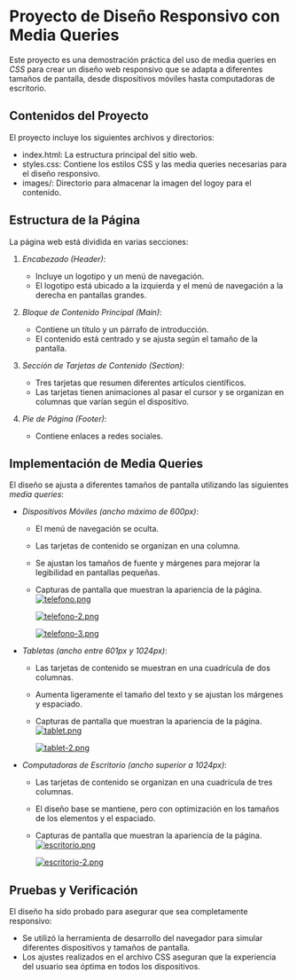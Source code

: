 # Proyecto de Diseño Responsivo con Media Queries

Este proyecto es una demostración práctica del uso de media queries en *CSS* para crear un diseño web responsivo que se adapta a diferentes tamaños de pantalla, desde dispositivos móviles hasta computadoras de escritorio.

## Contenidos del Proyecto

El proyecto incluye los siguientes archivos y directorios:

- index.html: La estructura principal del sitio web.
- styles.css: Contiene los estilos CSS y las media queries necesarias para el diseño responsivo.
- images/: Directorio para almacenar la imagen del logoy para el contenido.

## Estructura de la Página

La página web está dividida en varias secciones:

1. *Encabezado (Header)*:
   - Incluye un logotipo y un menú de navegación.
   - El logotipo está ubicado a la izquierda y el menú de navegación a la derecha en pantallas grandes.

2. *Bloque de Contenido Principal (Main)*:
   - Contiene un título y un párrafo de introducción.
   - El contenido está centrado y se ajusta según el tamaño de la pantalla.

3. *Sección de Tarjetas de Contenido (Section)*:
   - Tres tarjetas que resumen diferentes artículos científicos.
   - Las tarjetas tienen animaciones al pasar el cursor y se organizan en columnas que varían según el dispositivo.

4. *Pie de Página (Footer)*:
   - Contiene enlaces a redes sociales.

## Implementación de Media Queries

El diseño se ajusta a diferentes tamaños de pantalla utilizando las siguientes *media queries*:

- *Dispositivos Móviles (ancho máximo de 600px)*:
  - El menú de navegación se oculta.
  - Las tarjetas de contenido se organizan en una columna.
  - Se ajustan los tamaños de fuente y márgenes para mejorar la legibilidad en pantallas pequeñas.
    
  - Capturas de pantalla que muestran la apariencia de la página.
    [![telefono.png](https://i.postimg.cc/0yGTq9V2/telefono.png)](https://postimg.cc/RWFs7xrj)
    
    [![telefono-2.png](https://i.postimg.cc/DZNDc0w5/telefono-2.png)](https://postimg.cc/8Jhtp1Wr)
    
    [![telefono-3.png](https://i.postimg.cc/R0X2NXrk/telefono-3.png)](https://postimg.cc/HJ86N0kz)
 
- *Tabletas (ancho entre 601px y 1024px)*:
  - Las tarjetas de contenido se muestran en una cuadrícula de dos columnas.
  - Aumenta ligeramente el tamaño del texto y se ajustan los márgenes y espaciado.
    
  - Capturas de pantalla que muestran la apariencia de la página.
    [![tablet.png](https://i.postimg.cc/gj67tpwp/tablet.png)](https://postimg.cc/V0m453BZ)
    
    [![tablet-2.png](https://i.postimg.cc/nhfy5XYP/tablet-2.png)](https://postimg.cc/Xpx1B7Pf)

- *Computadoras de Escritorio (ancho superior a 1024px)*:
  - Las tarjetas de contenido se organizan en una cuadrícula de tres columnas.
  - El diseño base se mantiene, pero con optimización en los tamaños de los elementos y el espaciado.
    
  - Capturas de pantalla que muestran la apariencia de la página.
    [![escritorio.png](https://i.postimg.cc/k4Gz8KqB/escritorio.png)](https://postimg.cc/MMk9JccS)
    
    [![escritorio-2.png](https://i.postimg.cc/fbw6z1P7/escritorio-2.png)](https://postimg.cc/mP5dVpBh)

## Pruebas y Verificación

El diseño ha sido probado para asegurar que sea completamente responsivo:

- Se utilizó la herramienta de desarrollo del navegador para simular diferentes dispositivos y tamaños de pantalla.
- Los ajustes realizados en el archivo CSS aseguran que la experiencia del usuario sea óptima en todos los dispositivos.



